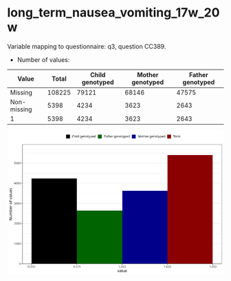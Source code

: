 # long_term_nausea_vomiting_17w_20w
Variable mapping to questionnaire: q3, question CC389.
- Number of values:

| Value | Total | Child genotyped | Mother genotyped | Father genotyped |
| ----- | ----- | --------------- | ---------------- | ---------------- |
| Missing | 108225 | 79121 | 68146 | 47575 |
| Non-missing | 5398 | 4234 | 3623 | 2643 |
| 1 | 5398 | 4234 | 3623 | 2643 |



![](long_term_nausea_vomiting_17w_20w_n.png)



